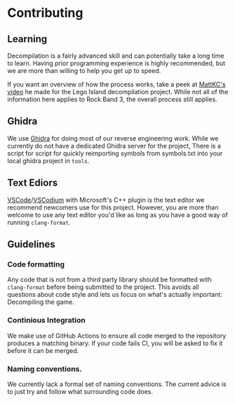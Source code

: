 # Contributing

## Learning

Decompilation is a fairly advanced skill and can potentially take a long time to
learn. Having prior programming experience is highly recommended, but we are
more than willing to help you get up to speed.

If you want an overview of how the process works, take a peek at [MattKC's
video](https://youtu.be/MToTEqoVv3I?feature=shared) he made for the Lego Island
decompilation project. While not all of the information here applies to Rock
Band 3, the overall process still applies.

## Ghidra

We use [Ghidra](https://ghidra-sre.org/) for doing most of our reverse
engineering work. While we currently do not have a dedicated Ghidra server for
the project, There is a script for script for quickly reimporting symbols from
symbols.txt into your local ghidra project in `tools`.

## Text Ediors

[VSCode](https://code.visualstudio.com/)/[VSCodium](https://vscodium.com/) with
Microsoft's C++ plugin is the text editor we recommend newcomers use for this
project. However, you are more than welcome to use any text editor you'd like as
long as you have a good way of running `clang-format`.

## Guidelines

### Code formatting

Any code that is not from a third party library should be formatted with
`clang-format` before being submitted to the project. This avoids all questions
about code style and lets us focus on what's actually important: Decompiling the
game.

### Continious Integration

We make use of GitHub Actions to ensure all code merged to the repository
produces a matching binary. If your code fails CI, you will be asked to fix it
before it can be merged.

### Naming conventions.

We currently lack a formal set of naming conventions. The current advice is to
just try and follow what surrounding code does.
